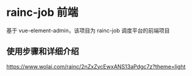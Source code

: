 # rainc-job 前端

基于 vue-element-admin，该项目为 rainc-job 调度平台的前端项目

## 使用步骤和详细介绍

https://www.wolai.com/rainc/2nZxZycEwxANS13aPdgc7z?theme=light
